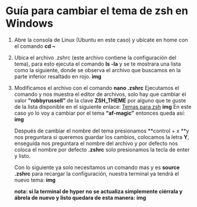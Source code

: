# Guía para cambiar el tema de zsh en Windows 

1. Abre la consola de Linux (Ubuntu en este caso) y ubícate en home con el comando **cd ~**
1. Ubica el archivo .zshrc (este archivo contiene la configuración del tema), para esto ejecuta el comando **ls -la** y se te mostrara una lista como la siguiente, donde se observa el archivo que buscamos en la parte inferior resaltado en rojo.
**img** 

1. Modificamos el archivo con el comando **nano  .zshrc**
Ejecutamos el comando y nos muestra el editor de archivos, solo hay que cambiar el valor **"robbyrussell”** de la clave **ZSH_THEME** por alguno que te guste de la lista disponible en el siguiente enlace:  [Temas para zsh](https://github.com/robbyrussell/oh-my-zsh/wiki/Themes "Temas para zsh")
**img**
En este caso yo lo voy a cambiar por el tema **“af-magic”** entonces queda así:
**img**

	Después de cambiar el nombre del tema presionamos **control + x **y nos preguntara si queremos guardar los cambios, colocamos la letra **Y**, enseguida nos preguntara el nombre del archivo y por defecto nos coloca el nombre por defecto **.zshrc** solo presionamos la tecla de enter y listo.
	
	Con lo siguiente ya solo necesitamos un comando mas y es **source .zshrc** para recargar la configuración, nuestra terminal ya tendrá el nuevo tema:
	**img**
	
	**nota: si la terminal de hyper no se actualiza simplemente ciérrala y ábrela de nuevo y listo quedara de esta manera:**
	**img**
